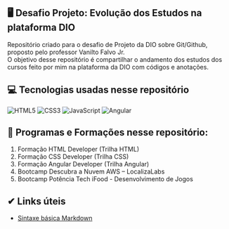 ## 🖥 Desafio Projeto: Evolução dos Estudos na plataforma DIO
Repositório criado para o desafio de Projeto da DIO sobre Git/Github, proposto pelo professor Vanilto Falvo Jr.<br>
O objetivo desse repositório é compartilhar o andamento dos estudos dos cursos feito por mim na plataforma da DIO com códigos e anotações.

## 💻 Tecnologias usadas nesse repositório
<div style="display: inline_block">
  <img alt="HTML5" src="https://img.shields.io/badge/HTML5-E34F26?style=for-the-badge&logo=html5&logoColor=white">
  <img alt="CSS3" src="https://img.shields.io/badge/CSS3-1572B6?style=for-the-badge&logo=css3&logoColor=white">
  <img alt="JavaScript" src="https://img.shields.io/badge/JavaScript-323330?style=for-the-badge&logo=javascript&logoColor=F7DF1E">
  <img alt="Angular" src="https://img.shields.io/badge/Angular-DD0031?style=for-the-badge&logo=angular&logoColor=white">
</div>

## 📘 Programas e Formações nesse repositório:
1. Formação HTML Developer (Trilha HTML)
2. Formação CSS Developer (Trilha CSS)
3. Formação Angular Developer (Trilha Angular)
4. Bootcamp Descubra a Nuvem AWS – LocalizaLabs
5. Bootcamp Potência Tech iFood - Desenvolvimento de Jogos

## ✔ Links úteis
- [Sintaxe básica Markdown](https://www.markdownguide.org/basic-syntax/)
